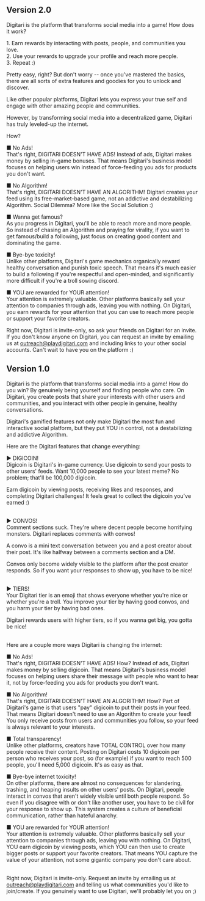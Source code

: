 ## Version 2.0

Digitari is the platform that transforms social media into a game!
How does it work?  

&#8291;1. Earn rewards by interacting with posts, people, and communities you love.  
&#8291;2. Use your rewards to upgrade your profile and reach more people.  
&#8291;3. Repeat :)

Pretty easy, right?  But don't worry -- once you've mastered the basics, there are
all sorts of extra features and goodies for you to unlock and discover.

Like other popular platforms, Digitari lets you express your true self
and engage with other amazing people and communities.

However, by transforming social media into a decentralized game, Digitari
has truly leveled-up the internet.

How?

■ No Ads!  
That's right, DIGITARI DOESN'T HAVE ADS! Instead of ads, Digitari
makes money by selling in-game bonuses.  That means Digitari's business model
focuses on helping users win instead of force-feeding you ads for 
products you don't want.

■ No Algorithm!  
That's right, DIGITARI DOESN'T HAVE AN ALGORITHM! Digitari creates
your feed using its free-market-based game, not an addictive and 
destabilizing Algorithm. Social Dilemma? More like the Social Solution :)

■ Wanna get famous?  
As you progress in Digitari, you'll be able to reach more and more people.
So instead of chasing an Algorithm and praying for virality, if you want to
get famous/build a following, just focus on creating good content and 
dominating the game.

■ Bye-bye toxicity!  
Unlike other platforms, Digitari's game mechanics organically reward
healthy conversation and punish toxic speech.  That means it's 
much easier to build a following if you're respectful and open-minded, 
and significantly more difficult if you're a troll sowing discord.

■ YOU are rewarded for YOUR attention!  
Your attention is extremely valuable.  Other platforms basically sell
your attention to companies through ads, leaving you with nothing.  On 
Digitari, you earn rewards for your attention that you can use to reach
more people or support your favorite creators.


Right now, Digitari is invite-only, so ask your friends on Digitari for an invite.
If you don't know anyone on Digitari, you can request an invite by emailing us at 
outreach@playdigitari.com and including links to your other social accounts. Can't 
wait to have you on the platform :)

## Version 1.0

Digitari is the platform that transforms social media into a game!
How do you win? By genuinely being yourself and finding people
who care.  On Digitari, you create posts that share your interests
with other users and communities, and you interact
with other people in genuine, healthy conversations.

Digitari's gamified features not only make Digitari the most fun and
interactive social platform, but they put YOU in control,
not a destabilizing and addictive Algorithm.

Here are the Digitari features that change everything:

▶ DIGICOIN!  
Digicoin is Digitari's in-game currency. Use digicoin to send your 
posts to other users' feeds.  Want 10,000 people to see your latest
meme? No problem; that'll be 100,000 digicoin.

Earn digicoin by viewing posts, receiving 
likes and responses, and completing Digitari challenges!
It feels great to collect the digicoin you've earned :) 
<br></br>

▶ CONVOS!  
Comment sections suck.  They're where decent people become horrifying 
monsters. Digitari replaces comments with convos!

A convo is a mini text conversation between you and a post creator about
their post.  It's like halfway between a comments section and a DM.

Convos only become widely visible to the platform after the post creator
responds.  So if you want your responses to show up, you have to be nice!
<br></br>

▶ TIERS!  
Your Digitari tier is an emoji that shows everyone whether you're
nice or whether you're a troll. You improve your tier by having 
good convos, and you harm your tier by having bad ones.

Digitari rewards users with higher tiers, so if you wanna get big, 
you gotta be nice!
<br></br>

Here are a couple more ways Digitari is changing the internet:

■ No Ads!  
That's right, DIGITARI DOESN'T HAVE ADS! How? Instead of ads, Digitari
makes money by selling digicoin.  That means Digitari's business model 
focuses on helping users share their message with people who want 
to hear it, not by force-feeding you ads for products you don't want.  

■ No Algorithm!  
That's right, DIGITARI DOESN'T HAVE AN ALGORITHM! How? Part of Digitari's
game is that users "pay" digicoin to put their posts in your feed.
That means Digitari doesn't need to use an Algorithm to create your feed!
You only receive posts from users and communities you follow, so your
feed is always relevant to your interests.

■ Total transparency!  
Unlike other platforms, creators have TOTAL CONTROL
over how many people receive their content.  Posting on Digitari
costs 10 digicoin per person who receives your post, so (for example) 
if you want to reach 500 people, you'll need 5,000 digicoin.
It's as easy as that.

■ Bye-bye internet toxicity!  
On other platforms, there are almost no consequences for slandering,
trashing, and heaping insults on other users' posts.  On Digitari, 
people interact in convos that aren't widely visible until both people 
respond.  So even if you disagree with or don't like another user,
you have to be civil for your response to show up.  This system creates
a culture of beneficial communication, rather than hateful anarchy.

■ YOU are rewarded for YOUR attention!  
Your attention is extremely valuable.  Other platforms basically sell
your attention to companies through ads, leaving you with nothing.  On
Digitari, YOU earn digicoin by viewing posts, which YOU can then use to 
create bigger posts or support your favorite creators.  That means YOU
capture the value of your attention, not some gigantic company 
you don't care about.
<br></br>

Right now, Digitari is invite-only.  Request an invite by emailing us at
outreach@playdigitari.com and telling us what communities you'd like to 
join/create.  If you genuinely want to use Digitari, we'll probably let you
on ;) 